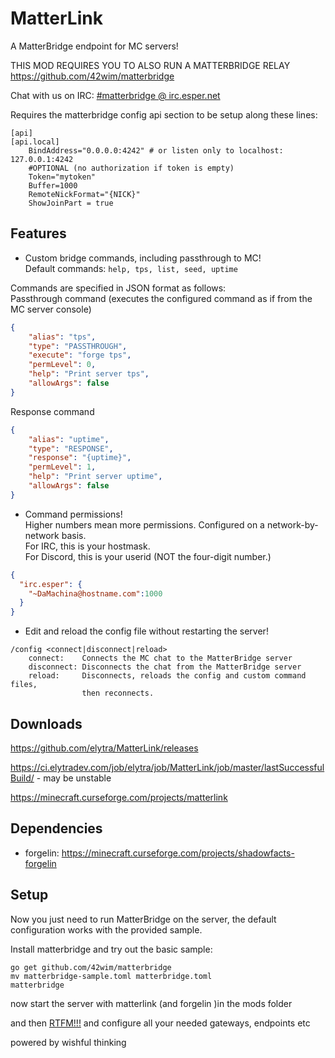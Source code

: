 # MatterLink

A MatterBridge endpoint for MC servers!

THIS MOD REQUIRES YOU TO ALSO RUN A MATTERBRIDGE RELAY
https://github.com/42wim/matterbridge

Chat with us on IRC: [#matterbridge @ irc.esper.net](irc://irc.esper.net/matterbridge)

Requires the matterbridge config api section to be setup along these lines:

```
[api]
[api.local]
    BindAddress="0.0.0.0:4242" # or listen only to localhost: 127.0.0.1:4242
    #OPTIONAL (no authorization if token is empty)
    Token="mytoken"
    Buffer=1000
    RemoteNickFormat="{NICK}"
    ShowJoinPart = true
```

## Features

* Custom bridge commands, including passthrough to MC!  
    Default commands: `help, tps, list, seed, uptime`

Commands are specified in JSON format as follows:  
Passthrough command (executes the configured command as if from the MC server console)
```json
{
    "alias": "tps",
    "type": "PASSTHROUGH",
    "execute": "forge tps",
    "permLevel": 0,
    "help": "Print server tps",
    "allowArgs": false
}
```
Response command
```json
{
    "alias": "uptime",
    "type": "RESPONSE",
    "response": "{uptime}",
    "permLevel": 1,
    "help": "Print server uptime",
    "allowArgs": false
}
```
* Command permissions!  
Higher numbers mean more permissions. Configured on a network-by-network basis.  
For IRC, this is your hostmask.  
For Discord, this is your userid (NOT the four-digit number.)
```json
{
  "irc.esper": {
    "~DaMachina@hostname.com":1000
  }
}
```
* Edit and reload the config file without restarting the server!
```
/config <connect|disconnect|reload>
    connect:    Connects the MC chat to the MatterBridge server
    disconnect: Disconnects the chat from the MatterBridge server
    reload:     Disconnects, reloads the config and custom command files, 
                then reconnects.
```

## Downloads

https://github.com/elytra/MatterLink/releases

https://ci.elytradev.com/job/elytra/job/MatterLink/job/master/lastSuccessfulBuild/ - may be unstable

https://minecraft.curseforge.com/projects/matterlink

## Dependencies

- forgelin: https://minecraft.curseforge.com/projects/shadowfacts-forgelin

## Setup
Now you just need to run MatterBridge on the server, the default configuration works with the provided sample.

Install matterbridge and try out the basic sample:

```
go get github.com/42wim/matterbridge
mv matterbridge-sample.toml matterbridge.toml
matterbridge
```

now start the server with matterlink (and forgelin )in the mods folder


and then [RTFM!!!](https://github.com/42wim/matterbridge#configuration) and configure all your needed gateways, endpoints etc

powered by wishful thinking